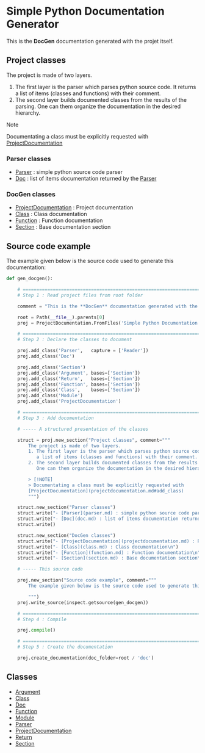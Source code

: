 # Simple Python Documentation Generator

This is the **DocGen** documentation generated with the projet itself.

## Project classes


The project is made of two layers.
1. The first layer is the parser which parses python source code. It returns a list of items (classes and functions) with their comment.
2. The second layer builds documented classes from the results of the parsing. One can them organize the documentation in the desired hierarchy.

> [!NOTE]
> Documentating a class must be explicitly requested with
[ProjectDocumentation](projectdocumentation.md#add_class)


### Parser classes

- [Parser](parser.md) : simple python source code parser
- [Doc](doc.md) : list of items documentation returned by the [Parser](parser.md)




### DocGen classes

- [ProjectDocumentation](projectdocumentation.md) : Project documentation
- [Class](class.md) : Class documentation
- [Function](function.md) : Function documentation
- [Section](section.md) : Base documentation section




## Source code example


The example given below is the source code used to generate this documentation:

``` python
def gen_docgen():

    # ====================================================================================================
    # Step 1 : Read project files from root folder

    comment = "This is the **DocGen** documentation generated with the projet itself."

    root = Path(__file__).parents[0]
    proj = ProjectDocumentation.FromFiles('Simple Python Documentation Generator', folder=root, sub_folders=[], comment=comment)

    # ====================================================================================================
    # Step 2 : Declare the classes to document

    proj.add_class('Parser',   capture = ['Reader'])
    proj.add_class('Doc')

    proj.add_class('Section')
    proj.add_class('Argument', bases=['Section'])
    proj.add_class('Return',   bases=['Section'])
    proj.add_class('Function', bases=['Section'])
    proj.add_class('Class',    bases=['Section'])
    proj.add_class('Module')
    proj.add_class('ProjectDocumentation')

    # ====================================================================================================
    # Step 3 : Add documentation

    # ----- A structured presentation of the classes

    struct = proj.new_section("Project classes", comment="""
        The project is made of two layers.
        1. The first layer is the parser which parses python source code. It returns
           a list of items (classes and functions) with their comment.
        2. The second layer builds documented classes from the results of the parsing.
           One can them organize the documentation in the desired hierarchy.

        > [!NOTE]
        > Documentating a class must be explicitly requested with
        [ProjectDocumentation](projectdocumentation.md#add_class)
        """)

    struct.new_section("Parser classes")
    struct.write("- [Parser](parser.md) : simple python source code parser\n")
    struct.write("- [Doc](doc.md) : list of items documentation returned by the [Parser](parser.md)\n")
    struct.write()

    struct.new_section("DocGen classes")
    struct.write("- [ProjectDocumentation](projectdocumentation.md) : Project documentation\n")
    struct.write("- [Class](class.md) : Class documentation\n")
    struct.write("- [Function](function.md) : Function documentation\n")
    struct.write("- [Section](section.md) : Base documentation section\n")

    # ----- This source code

    proj.new_section("Source code example", comment="""
        The example given below is the source code used to generate this documentation:

        """)
    proj.write_source(inspect.getsource(gen_docgen))

    # ====================================================================================================
    # Step 4 : Compile

    proj.compile()

    # ====================================================================================================
    # Step 5 : Create the documentation

    proj.create_documentation(doc_folder=root / 'doc')
```




## Classes

- [Argument](argument.md)
- [Class](class.md)
- [Doc](doc.md)
- [Function](function.md)
- [Module](module.md)
- [Parser](parser.md)
- [ProjectDocumentation](projectdocumentation.md)
- [Return](return.md)
- [Section](section.md)




